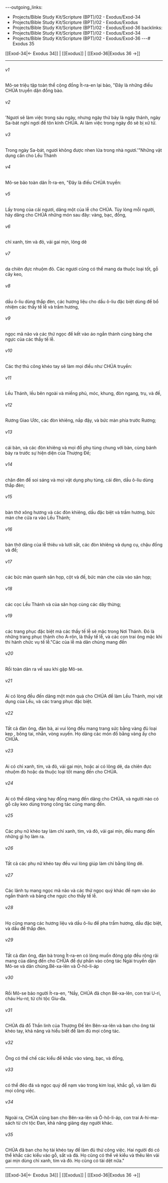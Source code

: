 ---outgoing_links:
  - Projects/Bible Study Kit/Scripture (BPT)/02 - Exodus/Exod-34
  - Projects/Bible Study Kit/Scripture (BPT)/02 - Exodus/Exodus
  - Projects/Bible Study Kit/Scripture (BPT)/02 - Exodus/Exod-36
backlinks:
  - Projects/Bible Study Kit/Scripture (BPT)/02 - Exodus/Exod-34
  - Projects/Bible Study Kit/Scripture (BPT)/02 - Exodus/Exod-36
---# Exodus 35

[[Exod-34|← Exodus 34]] | [[Exodus]] | [[Exod-36|Exodus 36 →]]
***



###### v1 
Mô-se triệu tập toàn thể cộng đồng Ít-ra-en lại bảo, "Đây là những điều CHÚA truyền dặn đồng bào. 

###### v2 
'Ngươi sẽ làm việc trong sáu ngày, nhưng ngày thứ bảy là ngày thánh, ngày Sa-bát nghỉ ngơi để tôn kính CHÚA. Ai làm việc trong ngày đó sẽ bị xử tử. 

###### v3 
Trong ngày Sa-bát, ngươi không được nhen lửa trong nhà ngươi.'"Những vật dụng cần cho Lều Thánh 

###### v4 
Mô-se bảo toàn dân Ít-ra-en, "Đây là điều CHÚA truyền: 

###### v5 
Lấy trong của cải ngươi, dâng một của lễ cho CHÚA. Tùy lòng mỗi người, hãy dâng cho CHÚA những món sau đây: vàng, bạc, đồng, 

###### v6 
chỉ xanh, tím và đỏ, vải gai mịn, lông dê 

###### v7 
da chiên đực nhuộm đỏ. Các ngươi cũng có thể mang da thuộc loại tốt, gỗ cây keo, 

###### v8 
dầu ô-liu dùng thắp đèn, các hương liệu cho dầu ô-liu đặc biệt dùng để bổ nhiệm các thầy tế lễ và trầm hương, 

###### v9 
ngọc mã não và các thứ ngọc để kết vào áo ngắn thánh cùng bảng che ngực của các thầy tế lễ. 

###### v10 
Các thợ thủ công khéo tay sẽ làm mọi điều như CHÚA truyền: 

###### v11 
Lều Thánh, lều bên ngoài và miếng phủ, móc, khung, đòn ngang, trụ, và đế, 

###### v12 
Rương Giao Ước, các đòn khiêng, nắp đậy, và bức màn phía trước Rương; 

###### v13 
cái bàn, và các đòn khiêng và mọi đồ phụ tùng chung với bàn, cùng bánh bày ra trước sự hiện diện của Thượng Đế; 

###### v14 
chân đèn để soi sáng và mọi vật dụng phụ tùng, cái đèn, dầu ô-liu dùng thắp đèn; 

###### v15 
bàn thờ xông hương và các đòn khiêng, dầu đặc biệt và trầm hương, bức màn che cửa ra vào Lều Thánh; 

###### v16 
bàn thờ dâng của lễ thiêu và lưới sắt, các đòn khiêng và dụng cụ, chậu đồng và đế; 

###### v17 
các bức màn quanh sân họp, cột và đế, bức màn che cửa vào sân họp; 

###### v18 
các cọc Lều Thánh và của sân họp cùng các dây thừng; 

###### v19 
các trang phục đặc biệt mà các thầy tế lễ sẽ mặc trong Nơi Thánh. Đó là những trang phục thánh cho A-rôn, là thầy tế lễ, và các con trai ông mặc khi thi hành chức vụ tế lễ."Các của lễ mà dân chúng mang đến 

###### v20 
Rồi toàn dân ra về sau khi gặp Mô-se. 

###### v21 
Ai có lòng đều đến dâng một món quà cho CHÚA để làm Lều Thánh, mọi vật dụng của Lều, và các trang phục đặc biệt. 

###### v22 
Tất cả đàn ông, đàn bà, ai vui lòng đều mang trang sức bằng vàng đủ loại kẹp , bông tai, nhẫn, vòng xuyến. Họ dâng các món đồ bằng vàng ấy cho CHÚA. 

###### v23 
Ai có chỉ xanh, tím, và đỏ, vải gai mịn, hoặc ai có lông dê, da chiên đực nhuộm đỏ hoặc da thuộc loại tốt mang đến cho CHÚA. 

###### v24 
Ai có thể dâng vàng hay đồng mang đến dâng cho CHÚA, và người nào có gỗ cây keo dùng trong công tác cũng mang đến. 

###### v25 
Các phụ nữ khéo tay làm chỉ xanh, tím, và đỏ, vải gai mịn, đều mang đến những gì họ làm ra. 

###### v26 
Tất cả các phụ nữ khéo tay đều vui lòng giúp làm chỉ bằng lông dê. 

###### v27 
Các lãnh tụ mang ngọc mã não và các thứ ngọc quý khác để nạm vào áo ngắn thánh và bảng che ngực cho thầy tế lễ. 

###### v28 
Họ cũng mang các hương liệu và dầu ô-liu để pha trầm hương, dầu đặc biệt, và dầu để thắp đèn. 

###### v29 
Tất cả đàn ông, đàn bà trong Ít-ra-en có lòng muốn đóng góp đều rộng rãi mang của dâng đến cho CHÚA để dự phần vào công tác Ngài truyền dặn Mô-se và dân chúng.Bê-xa-lên và Ô-hô-li-áp 

###### v30 
Rồi Mô-se bảo người Ít-ra-en, "Nầy, CHÚA đã chọn Bê-xa-lên, con trai U-ri, cháu Hu-rơ, từ chi tộc Giu-đa. 

###### v31 
CHÚA đã đổ Thần linh của Thượng Đế lên Bên-xa-lên và ban cho ông tài khéo tay, khả năng và hiểu biết để làm đủ mọi công tác. 

###### v32 
Ông có thể chế các kiểu để khắc vào vàng, bạc, và đồng, 

###### v33 
có thể đẽo đá và ngọc quý để nạm vào trong kim loại, khắc gỗ, và làm đủ mọi công việc. 

###### v34 
Ngoài ra, CHÚA cũng ban cho Bên-xa-lên và Ô-hô-li-áp, con trai A-hi-ma-sách từ chi tộc Đan, khả năng giảng dạy người khác. 

###### v35 
CHÚA đã ban cho họ tài khéo tay để làm đủ thứ công việc. Hai người đó có thể khắc các kiểu vào gỗ, sắt và đá. Họ cũng có thể vẽ kiểu và thêu lên vải gai mịn dùng chỉ xanh, tím và đỏ. Họ cũng có tài dệt nữa."

***
[[Exod-34|← Exodus 34]] | [[Exodus]] | [[Exod-36|Exodus 36 →]]
